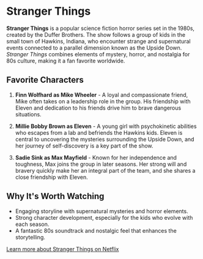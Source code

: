 # Stranger Things

**Stranger Things** is a popular science fiction horror series set in the 1980s, created by the Duffer Brothers. The show follows a group of kids in the small town of Hawkins, Indiana, who encounter strange and supernatural events connected to a parallel dimension known as the Upside Down. *Stranger Things* combines elements of mystery, horror, and nostalgia for 80s culture, making it a fan favorite worldwide.

## Favorite Characters

1. **Finn Wolfhard as Mike Wheeler** - A loyal and compassionate friend, Mike often takes on a leadership role in the group. His friendship with Eleven and dedication to his friends drive him to brave dangerous situations.

2. **Millie Bobby Brown as Eleven** - A young girl with psychokinetic abilities who escapes from a lab and befriends the Hawkins kids. Eleven is central to uncovering the mysteries surrounding the Upside Down, and her journey of self-discovery is a key part of the show.

3. **Sadie Sink as Max Mayfield** - Known for her independence and toughness, Max joins the group in later seasons. Her strong will and bravery quickly make her an integral part of the team, and she shares a close friendship with Eleven.

## Why It's Worth Watching

- Engaging storyline with supernatural mysteries and horror elements.
- Strong character development, especially for the kids who evolve with each season.
- A fantastic 80s soundtrack and nostalgic feel that enhances the storytelling.

[Learn more about Stranger Things on Netflix](https://www.netflix.com/title/80057281)
